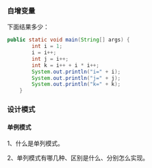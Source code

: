 ### 自增变量

下面结果多少：

```java
public static void main(String[] args) {
        int i = 1;
        i = i++;
        int j = i++;
        int k = i++ + i * i++;
        System.out.println("i=" + i);
        System.out.println("j=" + j);
        System.out.println("k=" + k);
    }
```

### 设计模式
#### 单例模式

1、什么是单列模式。

2、单列模式有哪几种、区别是什么、分别怎么实现。